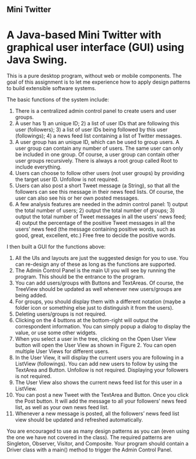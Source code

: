 ## Mini Twitter

# A Java-based Mini Twitter with graphical user interface (GUI) using Java Swing. 

This is a pure desktop program, without web or mobile components. The goal of this assignment is to let me experience how to apply design
patterns to build extensible software systems.

The basic functions of the system include:
1. There is a centralized admin control panel to create users and user groups.
2. A user has 1) an unique ID; 2) a list of user IDs that are following this user (followers); 3)
a list of user IDs being followed by this user (followings); 4) a news feed list containing a
list of Twitter messages.
3. A user group has an unique ID, which can be used to group users. A user group can
contain any number of users. The same user can only be included in one group. Of
course, a user group can contain other user groups recursively. There is always a root
group called Root to include everything.
4. Users can choose to follow other users (not user groups) by providing the target user ID.
Unfollow is not required.
5. Users can also post a short Tweet message (a String), so that all the followers can see
this message in their news feed lists. Of course, the user can also see his or her own
posted messages.
6. A few analysis features are needed in the admin control panel: 1) output the total
number of users; 2) output the total number of groups; 3) output the total number of
Tweet messages in all the users’ news feed; 4) output the percentage of the positive
Tweet messages in all the users’ news feed (the message containing positive words,
such as good, great, excellent, etc.) Free free to decide the positive words.

I then built a GUI for the functions above:
1. All the UIs and layouts are just the suggested design for you to use. You can re-design
any of these as long as the functions are supported.
2. The Admin Control Panel is the main UI you will see by running the program. This should
be the entrance to the program.
3. You can add users/groups with Buttons and TextAreas. Of course, the TreeView should
be updated as well whenever new users/groups are being added.
4. For groups, you should display them with a different notation (maybe a folder icon or
something else just to distinguish it from the users).
5. Deleting users/groups is not required.
6. Clicking on the 4 buttons at the bottom-right will output the correspondent information.
You can simply popup a dialog to display the value, or use some other widgets.
7. When you select a user in the tree, clicking on the Open User View button will open the
User View as shown in Figure 2. You can open multiple User Views for different users.
8. In the User View, it will display the current users you are following in a ListView
(followings). You can add new users to follow by using the TextArea and Button.
Unfollow is not required. Displaying your followers is not required.
9. The User View also shows the current news feed list for this user in a ListView.
10. You can post a new Tweet with the TextArea and Button. Once you click the Post button.
It will add the message to all your followers’ news feed list, as well as your own news
feed list.
11. Whenever a new message is posted, all the followers’ news feed list view should be
updated and refreshed automatically.


You are encouraged to use as many design patterns as you can (even using the one we have
not covered in the class). The required patterns are Singleton, Observer, Visitor, and
Composite.
Your program should contain a Driver class with a main() method to trigger the Admin Control
Panel.
